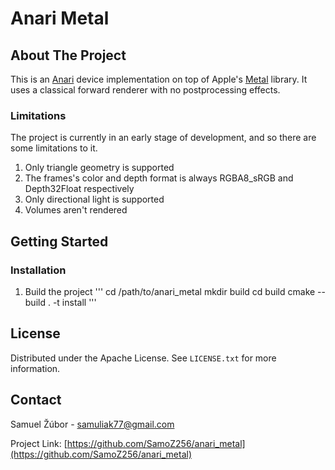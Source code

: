 # Anari Metal

## About The Project

This is an [Anari](https://github.com/KhronosGroup/ANARI-SDK) device implementation on top of Apple's [Metal]() library. It uses a classical forward renderer with no postprocessing effects.

### Limitations

The project is currently in an early stage of development, and so there are some limitations to it.

1. Only triangle geometry is supported
2. The frames's color and depth format is always RGBA8_sRGB and Depth32Float respectively
3. Only directional light is supported
4. Volumes aren't rendered

## Getting Started

### Installation

1. Build the project
    '''
    cd /path/to/anari_metal
    mkdir build
    cd build
    cmake --build . -t install
    '''

## License

Distributed under the Apache License. See `LICENSE.txt` for more information.

## Contact

Samuel Žúbor - samuliak77@gmail.com

Project Link: [https://github.com/SamoZ256/anari_metal](https://github.com/SamoZ256/anari_metal)